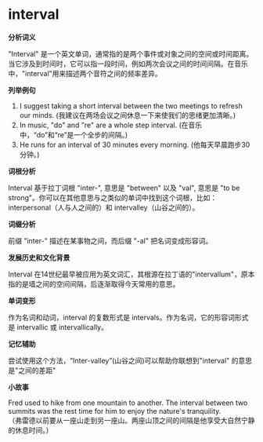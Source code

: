 # interval

**分析词义**

  

"Interval" 是一个英文单词，通常指的是两个事件或对象之间的空间或时间距离。当它涉及到时间时，它可以指一段时间，例如两次会议之间的时间间隔。在音乐中，"interval"用来描述两个音符之间的频率差异。

  

**列举例句**

  

1.  I suggest taking a short interval between the two meetings to refresh our minds. (我建议在两场会议之间休息一下来使我们的思绪更加清晰。)
2.  In music, "do" and "re" are a whole step interval. (在音乐中，“do”和“re”是一个全步的间隔。)
3.  He runs for an interval of 30 minutes every morning. (他每天早晨跑步30分钟。)

  

**词根分析**

  

Interval 基于拉丁词根 "inter-", 意思是 "between" 以及 "val", 意思是 "to be strong"。你可以在其他意思与之类似的单词中找到这个词根，比如：interpersonal（人与人之间的）和 intervalley（山谷之间的）。

  

**词缀分析**

  

前缀 "inter-" 描述在某事物之间，而后缀 "-al" 把名词变成形容词。

  

**发展历史和文化背景**

  

Interval 在14世纪最早被应用为英文词汇，其根源在拉丁语的"intervallum"，原本指的是墙之间的空间间隔，后逐渐取得今天常用的意思。

  

**单词变形**

  

作为名词和动词，interval 的复数形式是 intervals。作为名词，它的形容词形式是 intervallic 或 intervallically。

  

**记忆辅助**

  

尝试使用这个方法，“Inter-valley”(山谷之间)可以帮助你联想到"interval" 的意思是"之间的差距"

  

**小故事**

  

Fred used to hike from one mountain to another. The interval between two summits was the rest time for him to enjoy the nature's tranquility.  
（弗雷德以前要从一座山走到另一座山。两座山顶之间的间隔是他享受大自然宁静的休息时间。）
